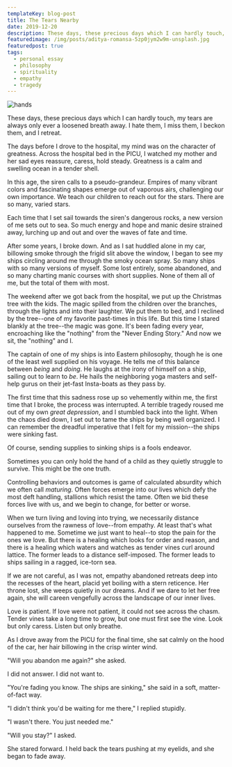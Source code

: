 ```yaml
---
templateKey: blog-post
title: The Tears Nearby
date: 2019-12-20
description: These days, these precious days which I can hardly touch, my tears are always only ever a loosened breath away. I hate them, I miss them, I beckon them, and I retreat.
featuredimage: /img/posts/aditya-romansa-5zp0jym2w9m-unsplash.jpg
featuredpost: true
tags:
  - personal essay
  - philosophy
  - spirituality
  - empathy
  - tragedy
---
```

![hands](/img/posts/aditya-romansa-5zp0jym2w9m-unsplash.jpg)

These days, these precious days which I can hardly touch, my tears are always only ever a loosened breath away. I hate them, I miss them, I beckon them, and I retreat.

The days before I drove to the hospital, my mind was on the character of greatness. Across the hospital bed in the PICU, I watched my mother and her sad eyes reassure, caress, hold steady. Greatness is a calm and swelling ocean in a tender shell.

In this age, the siren calls to a pseudo-grandeur. Empires of many vibrant colors and fascinating shapes emerge out of vaporous airs, challenging our own importance. We teach our children to reach out for the stars. There are so many, varied stars.

Each time that I set sail towards the siren's dangerous rocks, a new version of me sets out to sea. So much energy and hope and manic desire strained away, lurching up and out and over the waves of fate and time.

After some years, I broke down. And as I sat huddled alone in my car, billowing smoke through the frigid slit above the window, I began to see my ships circling around me through the smoky ocean spray. So many ships with so many versions of myself. Some lost entirely, some abandoned, and so many charting manic courses with short supplies. None of them all of me, but the total of them with most.

The weekend after we got back from the hospital, we put up the Christmas tree with the kids. The magic spilled from the children over the branches, through the lights and into their laughter. We put them to bed, and I reclined by the tree--one of my favorite past-times in this life. But this time I stared blankly at the tree--the magic was gone. It's been fading every year, encroaching like the "nothing" from the "Never Ending Story." And now we sit, the "nothing" and I.

The captain of one of my ships is into Eastern philosophy, though he is one of the least well supplied on his voyage. He tells me of this balance between *being* and *doing*. He laughs at the irony of himself on a ship, sailing out to learn to *be*. He hails the neighboring yoga masters and self-help gurus on their jet-fast Insta-boats as they pass by.

The first time that this sadness rose up so vehemently within me, the first time that I broke, the process was interrupted. A terrible tragedy roused me out of my own *great depression*, and I stumbled back into the light. When the chaos died down, I set out to tame the ships by being well organized. I can remember the dreadful imperative that I felt for my mission--the ships were sinking fast.

Of course, sending supplies to sinking ships is a fools endeavor.

Sometimes you can only hold the hand of a child as they quietly struggle to survive. This might be the one truth.

Controlling behaviors and outcomes is game of calculated absurdity which we often call *maturing*. Often forces emerge into our lives which defy the most deft handling, stallions which resist the tame. Often we bid these forces live with us, and we begin to change, for better or worse.

When we turn living and loving into trying, we necessarily distance ourselves from the rawness of love--from empathy. At least that's what happened to me. Sometime we just want to heal--to stop the pain for the ones we love. But there is a healing which looks for order and reason, and there is a healing which waters and watches as tender vines curl around lattice. The former leads to a distance self-imposed. The former leads to ships sailing in a ragged, ice-torn sea.

If we are not careful, as I was not, empathy abandoned retreats deep into the recesses of the heart, placid yet boiling with a stern reticence. Her throne lost, she weeps quietly in our dreams. And if we dare to let her free again, she will careen vengefully across the landscape of our inner lives.

Love is patient. If love were not patient, it could not see across the chasm. Tender vines take a long time to grow, but one must first see the vine. Look but only caress. Listen but only breathe.

As I drove away from the PICU for the final time, she sat calmly on the hood of the car, her hair billowing in the crisp winter wind.

"Will you abandon me again?" she asked.

I did not answer. I did not want to.

"You're fading you know. The ships are sinking," she said in a soft, matter-of-fact way.

"I didn't think you'd be waiting for me there," I replied stupidly.

"I wasn't there. You just needed me."

"Will you stay?" I asked.

She stared forward. I held back the tears pushing at my eyelids, and she began to fade away.